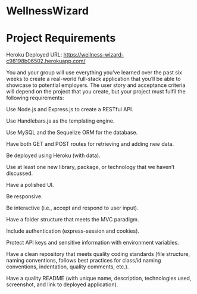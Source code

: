 # WellnessWizard

# Project Requirements

Heroku Deployed URL: https://wellness-wizard-c98198b06502.herokuapp.com/

You and your group will use everything you’ve learned over the past six weeks to create a real-world full-stack application that you’ll be able to showcase to potential employers. The user story and acceptance criteria will depend on the project that you create, but your project must fulfil the following requirements:

Use Node.js and Express.js to create a RESTful API.

Use Handlebars.js as the templating engine.

Use MySQL and the Sequelize ORM for the database.

Have both GET and POST routes for retrieving and adding new data.

Be deployed using Heroku (with data).

Use at least one new library, package, or technology that we haven’t discussed.

Have a polished UI.

Be responsive.

Be interactive (i.e., accept and respond to user input).

Have a folder structure that meets the MVC paradigm.

Include authentication (express-session and cookies).

Protect API keys and sensitive information with environment variables.

Have a clean repository that meets quality coding standards (file structure, naming conventions, follows best practices for class/id naming conventions, indentation, quality comments, etc.).

Have a quality README (with unique name, description, technologies used, screenshot, and link to deployed application).


